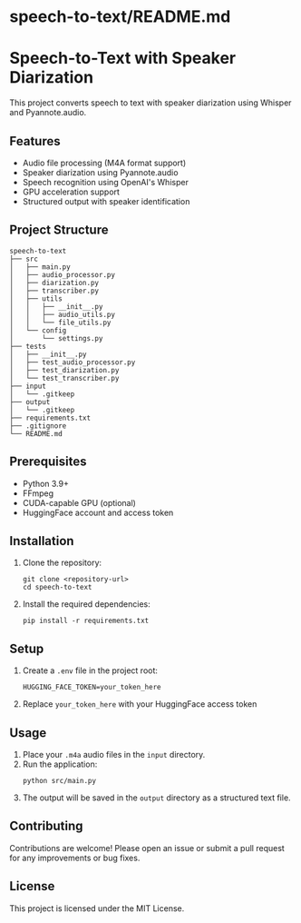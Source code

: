 # speech-to-text/README.md

# Speech-to-Text with Speaker Diarization

This project converts speech to text with speaker diarization using Whisper and Pyannote.audio.

## Features
- Audio file processing (M4A format support)
- Speaker diarization using Pyannote.audio
- Speech recognition using OpenAI's Whisper
- GPU acceleration support
- Structured output with speaker identification

## Project Structure

```
speech-to-text
├── src
│   ├── main.py
│   ├── audio_processor.py
│   ├── diarization.py
│   ├── transcriber.py
│   ├── utils
│   │   ├── __init__.py
│   │   ├── audio_utils.py
│   │   └── file_utils.py
│   └── config
│       └── settings.py
├── tests
│   ├── __init__.py
│   ├── test_audio_processor.py
│   ├── test_diarization.py
│   └── test_transcriber.py
├── input
│   └── .gitkeep
├── output
│   └── .gitkeep
├── requirements.txt
├── .gitignore
└── README.md
```

## Prerequisites
- Python 3.9+
- FFmpeg
- CUDA-capable GPU (optional)
- HuggingFace account and access token

## Installation

1. Clone the repository:
   ```
   git clone <repository-url>
   cd speech-to-text
   ```

2. Install the required dependencies:
   ```
   pip install -r requirements.txt
   ```

## Setup

1. Create a `.env` file in the project root:
   ```plaintext
   HUGGING_FACE_TOKEN=your_token_here
   ```

2. Replace `your_token_here` with your HuggingFace access token

## Usage

1. Place your `.m4a` audio files in the `input` directory.
2. Run the application:
   ```
   python src/main.py
   ```
3. The output will be saved in the `output` directory as a structured text file.

## Contributing

Contributions are welcome! Please open an issue or submit a pull request for any improvements or bug fixes.

## License

This project is licensed under the MIT License.